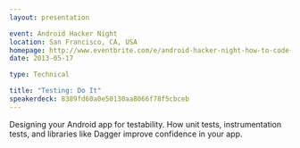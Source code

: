 ```yaml
---
layout: presentation

event: Android Hacker Night
location: San Francisco, CA, USA
homepage: http://www.eventbrite.com/e/android-hacker-night-how-to-code-for-simplicity-and-testability-tickets-6055755929
date: 2013-05-17

type: Technical

title: "Testing: Do It"
speakerdeck: 8389fd60a0e50130aa8066f78f5cbceb
---
```


Designing your Android app for testability. How unit tests, instrumentation tests, and libraries like Dagger improve confidence in your app.
